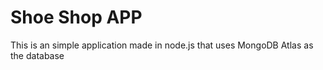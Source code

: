 # Shoe Shop APP
This is an simple application made in node.js that uses MongoDB Atlas as the database 